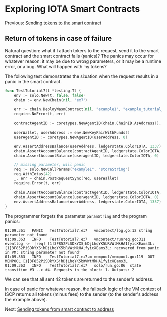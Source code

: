 # Exploring IOTA Smart Contracts

Previous: [Sending tokens to the smart contract](09.md)   

## Return of tokens in case of failure

Natural question: what if I attach tokens to the request, send it to the smart
contract and the smart contract fails (panics)? The panics may occur for
whatever reason: it may be due to wrong parameters, or it may be a runtime
error, or a bug. What will happen with my tokens?

The following test demonstrates the situation when the request results in a
panic in the smart contract.

```go
func TestTutorial7(t *testing.T) {
    env := solo.New(t, false, false)
    chain := env.NewChain(nil, "ex7")
    
    err := chain.DeployWasmContract(nil, "example1", "example_tutorial_bg.wasm")
    require.NoError(t, err)
    
    contractAgentID := coretypes.NewAgentID(chain.ChainID.AsAddress(), coretypes.Hn("example1"))
    
    userWallet, userAddress := env.NewKeyPairWithFunds()
    userAgentID := coretypes.NewAgentID(userAddress, 0)
    
    env.AssertAddressBalance(userAddress, ledgerstate.ColorIOTA, 1337)
    chain.AssertAccountBalance(contractAgentID, ledgerstate.ColorIOTA, 0) // empty on-chain
    chain.AssertAccountBalance(userAgentID, ledgerstate.ColorIOTA, 0)     // empty on-chain
    
    // missing parameter, will panic
    req := solo.NewCallParams("example1", "storeString")
    req.WithIotas(42)
    _, err = chain.PostRequestSync(req, userWallet)
    require.Error(t, err)
    
    chain.AssertAccountBalance(contractAgentID, ledgerstate.ColorIOTA, 0)
    chain.AssertAccountBalance(userAgentID, ledgerstate.ColorIOTA, 0)
    env.AssertAddressBalance(userAddress, ledgerstate.ColorIOTA, 1337)
}
```   

The programmer forgets the parameter `paramString` and the program panics:

```
01:09.361	PANIC	TestTutorial7.ex7	vmcontext/log.go:12	string parameter not found
01:09.363	INFO	TestTutorial7.ex7	vmcontext/runreq.go:311	eventlog -> '[req] [1]3F852PiSDkYXSjhDjLhqYK5bRVWtMkHA1fyicXEams3L: [1]3F852PiSDkYXSjhDjLhqYK5bRVWtMkHA1fyicXEams3L: recovered from panic in VM: string parameter not found'
01:09.363	INFO	TestTutorial7.ex7.m	mempool/mempool.go:119	OUT MEMPOOL [1]3F852PiSDkYXSjhDjLhqYK5bRVWtMkHA1fyicXEams3L
01:09.363	INFO	TestTutorial7.ex7	solo/run.go:86	state transition #3 --> #4. Requests in the block: 1. Outputs: 2
```

We can see that all sent 42 tokens are returned to the sender's address.

In case of panic for whatever reason, the fallback logic of the VM context of
ISCP returns all tokens (minus fees) to the sender (to the sender's address the
example above).

Next: [Sending tokens from smart contract to address](11.md) 
 
